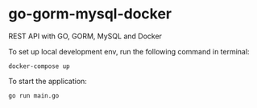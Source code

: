 # go-gorm-mysql-docker
REST API with GO, GORM, MySQL and Docker

To set up local development env, run the following command in terminal:
```console
docker-compose up
```
To start the application:
```console
go run main.go
```